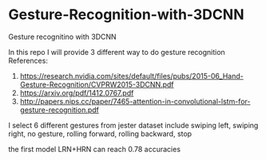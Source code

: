 # Gesture-Recognition-with-3DCNN
Gesture recognitino with 3DCNN

In this repo I will provide 3 different way to do gesture recognition
References:
1. https://research.nvidia.com/sites/default/files/pubs/2015-06_Hand-Gesture-Recognition/CVPRW2015-3DCNN.pdf
1. https://arxiv.org/pdf/1412.0767.pdf
1. http://papers.nips.cc/paper/7465-attention-in-convolutional-lstm-for-gesture-recognition.pdf

I select 6 different gestures from jester dataset include swiping left, swiping right, no gesture, rolling forward, rolling backward, stop

the first model LRN+HRN can reach 0.78 accuracies
